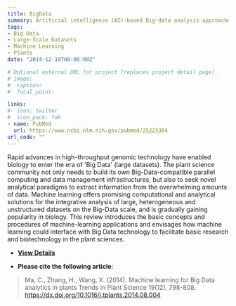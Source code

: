 ```yaml
---
title: BigData
summary: Artificial intelligence (AI)-based Big-data analysis approaches and their applications
tags:
- Big Data
- Large-Scale Datasets
- Machine Learning
- Plants
date: "2014-12-19T00:00:00Z"

# Optional external URL for project (replaces project detail page).
# image:
#  caption: 
#  focal_point: 

links:
#- icon: twitter
#  icon_pack: fab
- name: PubMed
  url: https://www.ncbi.nlm.nih.gov/pubmed/25223304
url_code: ""
---
```


Rapid advances in high-throughput genomic technology have enabled biology to enter the era of 'Big Data' (large datasets). The plant science community not only needs to build its own Big-Data-compatible parallel computing and data management infrastructures, but also to seek novel analytical paradigms to extract information from the overwhelming amounts of data. Machine learning offers promising computational and analytical solutions for the integrative analysis of large, heterogeneous and unstructured datasets on the Big-Data scale, and is gradually gaining popularity in biology. This review introduces the basic concepts and procedures of machine-learning applications and envisages how machine learning could interface with Big Data technology to facilitate basic research and biotechnology in the plant sciences.

* [**View Details**](http://bioinfo.nwafu.edu.cn/publication/trends_plant_sci_2014_bigdata/)

* **Please cite the following article**:<br>

> Ma, C., Zhang, H., Wang, X. (2014). Machine learning for Big Data analytics in plants Trends in Plant Science  19(12), 798-808. https://dx.doi.org/10.1016/j.tplants.2014.08.004
